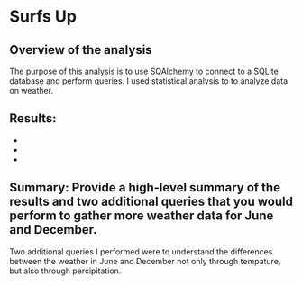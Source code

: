 # Surfs Up
## Overview of the analysis
The purpose of this analysis is to use SQAlchemy to connect to a SQLite database and perform queries. I used statistical analysis to to analyze data on weather.

## Results:

*
*
*

## Summary: Provide a high-level summary of the results and two additional queries that you would perform to gather more weather data for June and December.
Two additional queries I performed were to understand the differences between the weather in June and December not only through tempature, but also through percipitation.
